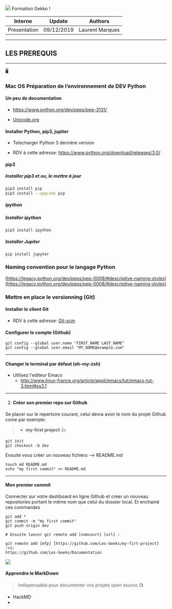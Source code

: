<img src="img/create-repo-github.jepg"> Formation Gekko !


|   Interne  |   Update   |     Authors     |
|:------------:|:----------:|:---------------:|
| Presentation | 09/12/2019 | Laurent Marques |

---

## LES PREREQUIS

---
🖥
### Mac OS Préparation de l’environnement de DEV Python

#### Un peu de documentation

* https://www.python.org/dev/peps/pep-3131/

* [Unicode.org](http://www.unicode.org/reports/tr31/)

#### Installer Python, pip3, jupiter 

* Telecharger Python 3 dernière version

* RDV à cette adresse: <https://www.python.org/download/releases/3.0/>

#### pip3

##### Installer pip3 et ou, le mettre à jour

```Bash
pip3 install pip
pip3 install --upgrade pip
```

##### ipython

##### Installer ipython

```Bash
pip3 install ipython
```

##### Installer Jupiter

```Bash
pip install jupyter
```

### Naming convention pour le langage Python

[https://legacy.python.org/dev/peps/pep-0008/#descriptive-naming-styles](https://legacy.python.org/dev/peps/pep-0008/#descriptive-naming-styles)

### Mettre en place le versionning (Git)

#### Installer le client Git

- RDV à cette adresse: [Git-scm](https://git-scm.com/)

#### Configurer le compte (Github)

```bash=
git config --global user.name "FIRST_NAME LAST_NAME"
git config --global user.email "MY_NAME@example.com"
```
---

#### Changer le terminal par défaut (oh-my-zsh)

- Utilisez l'editeur Emacs
    - <http://www.linux-france.org/article/appli/emacs/tut/emacs-tut-3.html#ss3.1>

---

2. #### Créer son premier repo sur Github

    
Se placer sur le repertoire courant, celui devra avoir le nom du projet Github come par exemple: 


> * **my-first project** :+1: 


```bash=
git init 
git checkout -b dev 
```
Ensuite vous créer un nouveau fichiers --> README.md

```bash=
touch md README.md 
echo "my first commit" >> README.md
```

---

#### Mon premier commit

Connecter sur votre dashboard en ligne Github
et créer un nouveau repositories portant le même nom que celui du dossier local.
Et enchainé ces commandes

```bash=
git add *
git commit -m "my first commit"
git push origin dev

# Ensuite lancer git remote add [nomcourt] [url] :

git remote add [mfp] [https://github.com/Les-Geeks/my-firt-project] :+1: 
https://github.com/Les-Geeks/Documentation
```
<img src="img/create-repo-github.jpeg">

#### Apprendre le MarkDown

>Indispensable pour documenter vos projets open source  📺

- HackMD
- 


<!-- Docs to Markdown version 1.0β17 -->
